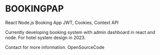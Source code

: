 # BOOKINGPAP
React Node.js Booking App JWT, Cookies, Context API

Currently developing booking system with admin dashboard in react and node. For hotel system design in 2023.


Contact for more information.
OpenSourceCode
